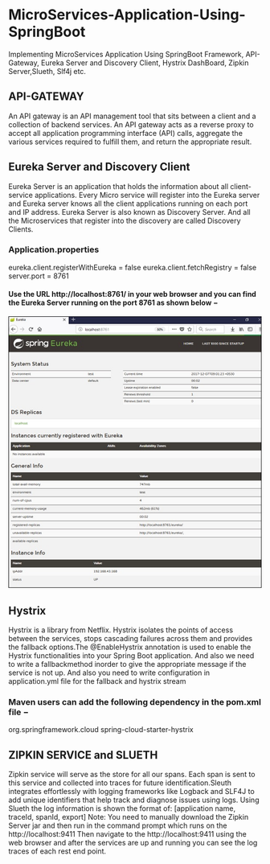 # MicroServices-Application-Using-SpringBoot
Implementing MicroServices Application Using SpringBoot Framework, API-Gateway, Eureka Server and Discovery Client, Hystrix DashBoard, Zipkin Server,Slueth, Slf4j etc.

## API-GATEWAY
An API gateway is an API management tool that sits between a client and a collection of backend services. An API gateway acts as a reverse proxy to accept all application programming interface (API) calls, aggregate the various services required to fulfill them, and return the appropriate result.

## Eureka Server and Discovery Client
Eureka Server is an application that holds the information about all client-service applications. Every Micro service will register into the Eureka server and Eureka server knows all the client applications running on each port and IP address. Eureka Server is also known as Discovery Server. And all the Microservices that register into the discovery are called Discovery Clients.
### Application.properties

eureka.client.registerWithEureka = false
eureka.client.fetchRegistry = false
server.port = 8761

#### Use the URL http://localhost:8761/ in your web browser and you can find the Eureka Server running on the port 8761 as shown below −
![Eureka Server](https://github.com/thoomyashwanthreddy/MicroServices-Application-Using-SpringBoot/blob/main/Images/eureka_server_running_on_port_8761.jpg)

## Hystrix
Hystrix is a library from Netflix. Hystrix isolates the points of access between the services, stops cascading failures across them and provides the fallback options.The @EnableHystrix annotation is used to enable the Hystrix functionalities into your Spring Boot application. And also we need to write a fallbackmethod inorder to give the appropriate message if the service is not up. And also you need to write configuration in application.yml file for the fallback and hystrix stream
### Maven users can add the following dependency in the pom.xml file −
<dependency>
   <groupId>org.springframework.cloud</groupId>
   <artifactId>spring-cloud-starter-hystrix</artifactId>
</dependency>

## ZIPKIN SERVICE and SLUETH
Zipkin service will serve as the store for all our spans. Each span is sent to this service and collected into traces for future identification.Sleuth integrates effortlessly with logging frameworks like Logback and SLF4J to add unique identifiers that help track and diagnose issues using logs. Using Slueth the log information is shown the format of:    [application name, traceId, spanId, export]
Note: You need to manually download the Zipkin Server jar and then run in the command prompt which runs on the http://localhost:9411 Then navigate to the http://localhost:9411 using the web browser and after the services are up and running you can see the log traces of each rest end point.
